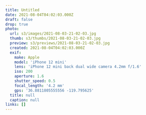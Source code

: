 ```yaml
---
title: Untitled
date: 2021-08-04T04:02:03.000Z
draft: false
drop: true
photo:
  url: s3/images/2021-08-03-21-02-03.jpg
  thumb: s3/thumbs/2021-08-03-21-02-03.jpg
  preview: s3/previews/2021-08-03-21-02-03.jpg
  created: 2021-08-04T04:02:03.000Z
  exif:
    make: Apple
    model: 'iPhone 12 mini'
    lens: 'iPhone 12 mini back dual wide camera 4.2mm f/1.6'
    iso: 200
    aperture: 1.6
    shutter_speed: 0.5
    focal_length: '4.2 mm'
    gps: '36.8811805555556 -119.795625'
  title: null
  caption: null
links: []
---
```

